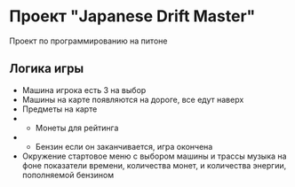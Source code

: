 # Проект "Japanese Drift Master"

Проект по программированию на питоне

## Логика игры

- Машина игрока
    есть 3 на выбор
- Машины на карте
    появляются на дороге, все едут наверх
- Предметы на карте
- - Монеты
        для рейтинга
- - Бензин
        если он заканчивается, игра окончена
- Окружение
        стартовое меню с выбором машины и трассы
        музыка на фоне
        показатели времени, количества монет, и количества энергии, пополняемой бензином